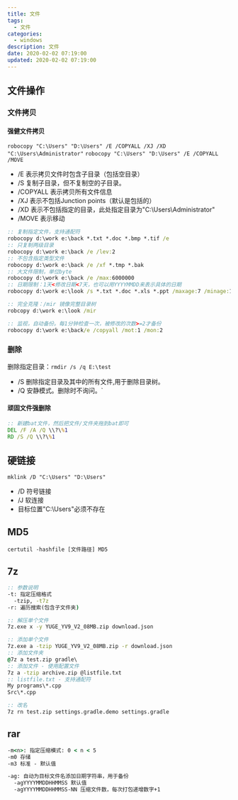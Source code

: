 ```yaml
---
title: 文件
tags: 
  - 文件
categories: 
  - windows
description: 文件
date: 2020-02-02 07:19:00
updated: 2020-02-02 07:19:00
---
```

## 文件操作

### 文件拷贝

#### 强健文件拷贝

`robocopy "C:\Users" "D:\Users" /E /COPYALL /XJ /XD "C:\Users\Administrator"`
`robocopy "C:\Users" "D:\Users" /E /COPYALL /MOVE`

+ /E 表示拷贝文件时包含子目录（包括空目录）
+ /S 复制子目录，但不复制空的子目录。
+ /COPYALL 表示拷贝所有文件信息
+ /XJ 表示不包括Junction points（默认是包括的）
+ /XD 表示不包括指定的目录，此处指定目录为"C:\Users\Administrator"
+ /MOVE 表示移动

```bat
:: 复制指定文件，支持通配符
robocopy d:\work e:\back *.txt *.doc *.bmp *.tif /e
:: 只复制两级目录
robocopy d:\work e:\back /e /lev:2
:: 不包含指定类型文件
robocopy d:\work e:\back /e /xf *.tmp *.bak
:: 大文件限制，单位byte
robocopy d:\work e:\back /e /max:6000000
:: 日期限制：1天<修改日期<7天，也可以用YYYYMMDD来表示具体的日期
robocopy d:\work e:\look /s *.txt *.doc *.xls *.ppt /maxage:7 /minage:1

:: 完全克隆：/mir 镜像完整目录树
robcopy d:\work e:\look /mir

:: 监视，自动备份。每1分钟检查一次，被修改的次数>=2才备份
robocopy d:\work e:\back/e /copyall /mot:1 /mon:2

```

### 删除

删除指定目录：`rmdir /s /q E:\test`

+ /S 删除指定目录及其中的所有文件,用于删除目录树。
+ /Q 安静模式。删除时不询问。`

#### 顽固文件强删除

```bat
:: 新建bat文件，然后把文件/文件夹拖到bat即可
DEL /F /A /Q \\?\%1
RD /S /Q \\?\%1
```

## 硬链接

`mklink /D "C:\Users" "D:\Users"`

+ /D 符号链接
+ /J 软连接
+ 目标位置"C:\Users"必须不存在

## MD5

```shell
certutil -hashfile [文件路径] MD5
```

## 7z

```bat
:: 参数说明
-t: 指定压缩格式
  -tzip, -t7z
-r: 遍历搜索(包含子文件夹)
```

```bat
:: 解压单个文件
7z.exe x -y YUGE_YV9_V2_08MB.zip download.json

:: 添加单个文件
7z.exe a -tzip YUGE_YV9_V2_08MB.zip -r download.json
:: 添加文件夹
@7z a test.zip gradle\
:: 添加文件 - 使用配置文件
7z a -tzip archive.zip @listfile.txt
:: listfile.txt - 支持通配符
My programs\*.cpp
Src\*.cpp

:: 改名
7z rn test.zip settings.gradle.demo settings.gradle
```

## rar

```bat
-m<n>: 指定压缩模式: 0 < n < 5
-m0 存储
-m3 标准 - 默认值

-ag: 自动为目标文件名添加日期字符串，用于备份
  -agYYYYMMDDHHMMSS 默认值
  -agYYYYMMDDHHMMSS-NN 压缩文件数，每次打包递增数字+1
```
